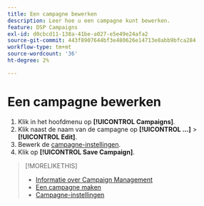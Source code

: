 ```yaml
---
title: Een campagne bewerken
description: Leer hoe u een campagne kunt bewerken.
feature: DSP Campaigns
exl-id: d0cbcd11-138a-41be-a027-e5e49e24afa2
source-git-commit: 443f8907644bf3e480626e14713e8abb9bfca284
workflow-type: tm+mt
source-wordcount: '36'
ht-degree: 2%

---
```


# Een campagne bewerken

1. Klik in het hoofdmenu op **[!UICONTROL Campaigns]**.
1. Klik naast de naam van de campagne op  **[!UICONTROL ...]** > **[!UICONTROL Edit]**.
1. Bewerk de [campagne-instellingen](campaign-settings.md).
1. Klik op **[!UICONTROL Save Campaign]**.

>[!MORELIKETHIS]
>
>* [Informatie over Campaign Management](campaign-about.md)
>* [Een campagne maken](campaign-create.md)
>* [Campagne-instellingen](campaign-settings.md)

